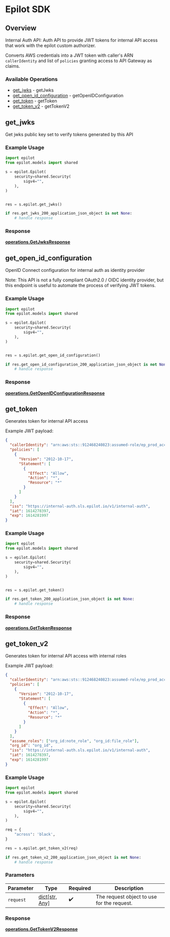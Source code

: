 # Epilot SDK


## Overview

Internal Auth API: Auth API to provide JWT tokens for internal API access that work with the epilot custom authorizer.

Converts AWS credentials into a JWT token with caller's ARN `callerIdentity` and list of `policies` granting access to API Gateway as claims.


### Available Operations

* [get_jwks](#get_jwks) - getJwks
* [get_open_id_configuration](#get_open_id_configuration) - getOpenIDConfiguration
* [get_token](#get_token) - getToken
* [get_token_v2](#get_token_v2) - getTokenV2

## get_jwks

Get jwks public key set to verify tokens generated by this API

### Example Usage

```python
import epilot
from epilot.models import shared

s = epilot.Epilot(
    security=shared.Security(
        sigv4="",
    ),
)


res = s.epilot.get_jwks()

if res.get_jwks_200_application_json_object is not None:
    # handle response
```


### Response

**[operations.GetJwksResponse](../../models/operations/getjwksresponse.md)**


## get_open_id_configuration

OpenID Connect configuration for internal auth as identity provider

Note: This API is not a fully compliant OAuth2.0 / OIDC identity provider, but this endpoint is useful to
automate the process of verifying JWT tokens.


### Example Usage

```python
import epilot
from epilot.models import shared

s = epilot.Epilot(
    security=shared.Security(
        sigv4="",
    ),
)


res = s.epilot.get_open_id_configuration()

if res.get_open_id_configuration_200_application_json_object is not None:
    # handle response
```


### Response

**[operations.GetOpenIDConfigurationResponse](../../models/operations/getopenidconfigurationresponse.md)**


## get_token

Generates token for internal API access

Example JWT payload:

```json
{
  "callerIdentity": "arn:aws:sts::912468240823:assumed-role/ep_prod_access_admin/awsmfa_20210225T193753",
  "policies": [
    {
      "Version": "2012-10-17",
      "Statement": [
        {
          "Effect": "Allow",
          "Action": "*",
          "Resource": "*"
        }
      ]
    }
  ],
  "iss": "https://internal-auth.sls.epilot.io/v1/internal-auth",
  "iat": 1614278397,
  "exp": 1614281997
}
```


### Example Usage

```python
import epilot
from epilot.models import shared

s = epilot.Epilot(
    security=shared.Security(
        sigv4="",
    ),
)


res = s.epilot.get_token()

if res.get_token_200_application_json_object is not None:
    # handle response
```


### Response

**[operations.GetTokenResponse](../../models/operations/gettokenresponse.md)**


## get_token_v2

Generates token for internal API access with internal roles

Example JWT payload:

```json
{
  "callerIdentity": "arn:aws:sts::912468240823:assumed-role/ep_prod_access_admin/awsmfa_20210225T193753",
  "policies": [
    {
      "Version": "2012-10-17",
      "Statement": [
        {
          "Effect": "Allow",
          "Action": "*",
          "Resource": "*"
        }
      ]
    }
  ],
  "assume_roles": ["org_id:note_role", "org_id:file_role"],
  "org_id": "org_id",
  "iss": "https://internal-auth.sls.epilot.io/v1/internal-auth",
  "iat": 1614278397,
  "exp": 1614281997
}
```


### Example Usage

```python
import epilot
from epilot.models import shared

s = epilot.Epilot(
    security=shared.Security(
        sigv4="",
    ),
)

req = {
    "across": 'black',
}

res = s.epilot.get_token_v2(req)

if res.get_token_v2_200_application_json_object is not None:
    # handle response
```

### Parameters

| Parameter                                  | Type                                       | Required                                   | Description                                |
| ------------------------------------------ | ------------------------------------------ | ------------------------------------------ | ------------------------------------------ |
| `request`                                  | [dict[str, Any]](../../models//.md)        | :heavy_check_mark:                         | The request object to use for the request. |


### Response

**[operations.GetTokenV2Response](../../models/operations/gettokenv2response.md)**


